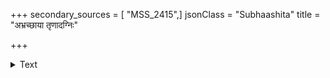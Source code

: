 +++
secondary_sources = [ "MSS_2415",]
jsonClass = "Subhaashita"
title = "अभ्रच्छाया तृणादग्निः"

+++

<details><summary>Text</summary>

अभ्रच्छाया तृणादग्निः पराधीनं च यत् सुखम्।  
अज्ञानेषु च वैराग्यं क्षिप्रमेतद् विनश्यति॥
</details>

